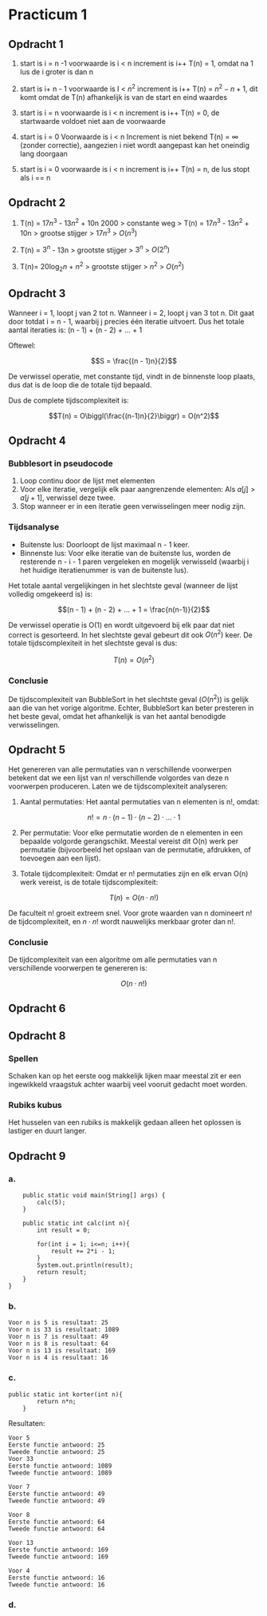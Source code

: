 # Practicum 1

## Opdracht 1

1. start is i = n -1
   voorwaarde is i < n
   increment is i++
   T(n) = 1, omdat na 1 lus de i groter is dan n

2. start is i+ n - 1
   voorwaarde is I < $n^2$
   increment is i++
   T(n) = $n^2 - n + 1$, dit komt omdat de T(n) afhankelijk is van de start en eind waardes

3. start is i = n
   voorwaarde is i < n
   increment is i++
   T(n) = 0, de startwaarde voldoet niet aan de voorwaarde

4. start is i = 0
   Voorwaarde is i < n
   Increment is niet bekend
   T(n) = ∞ (zonder correctie), aangezien i niet wordt aangepast kan het oneindig lang doorgaan

5. start is i = 0
   voorwaarde is i < n
   increment is i++
   T(n) = n, de lus stopt als i == n

## Opdracht 2

1. T(n) = $17n^3$ - $13n^2$ + 10n 2000 > constante weg > T(n) = $17n^3$ - $13n^2$ + 10n > grootse stijger > $17n^3$ >  $O(n^3)$

2. T(n) = $3^n$ - 13n > grootste stijger > $3^n$ > $O(2^n)$

3. T(n)= $20\log_2 n$ + $n^2$ > grootste stijger > $n^2$ > $O(n^2)$

## Opdracht 3

Wanneer i = 1, loopt j van 2 tot n. Wanneer i = 2, loopt j van 3 tot n. Dit gaat door totdat i = n - 1, waarbij j precies één iteratie uitvoert.
Dus het totale aantal iteraties is:
(n - 1) + (n - 2) + ... + 1

Oftewel:

$$S = \frac{(n - 1)n}{2}$$

De verwissel operatie, met constante tijd, vindt in de binnenste loop plaats, dus dat is de loop die de totale tijd bepaald.

Dus de complete tijdscomplexiteit is:

$$T(n) = O\biggl(\frac{(n-1)n}{2}\biggr) = O(n^2)$$

## Opdracht 4

### Bubblesort in pseudocode

1. Loop continu door de lijst met elementen
2. Voor elke iteratie, vergelijk elk paar aangrenzende elementen:
   Als $a[j] > a[j+1]$, verwissel deze twee.
3. Stop wanneer er in een iteratie geen verwisselingen meer nodig zijn.

### Tijdsanalyse
- Buitenste lus: Doorloopt de lijst maximaal n - 1 keer.
- Binnenste lus: Voor elke iteratie van de buitenste lus, worden de resterende n - i - 1 paren vergeleken en mogelijk verwisseld (waarbij i het huidige iteratienummer is van de buitenste lus).

Het totale aantal vergelijkingen in het slechtste geval (wanneer de lijst volledig omgekeerd is) is:

$$(n - 1) + (n - 2) + ... + 1 = \frac{n(n-1)}{2}$$

De verwissel operatie is O(1) en wordt uitgevoerd bij elk paar dat niet correct is gesorteerd. In het slechtste geval gebeurt dit ook $O(n^2)$ keer.
De totale tijdscomplexiteit in het slechtste geval is dus:

$$T(n) = O(n^2)$$

### Conclusie

De tijdscomplexiteit van BubbleSort in het slechtste geval $(O(n^2))$ is gelijk aan die van het vorige algoritme. Echter, BubbleSort kan beter presteren in het beste geval, omdat het afhankelijk is van het aantal benodigde verwisselingen.

## Opdracht 5

Het genereren van alle permutaties van n verschillende voorwerpen betekent dat we een lijst van n! verschillende volgordes van deze n voorwerpen produceren. Laten we de tijdscomplexiteit analyseren:

1. Aantal permutaties:
Het aantal permutaties van n elementen is n!, omdat:

$$n! = n\cdot(n-1)\cdot(n-2)\cdot...\cdot 1$$

2. Per permutatie:
Voor elke permutatie worden de n elementen in een bepaalde volgorde gerangschikt. Meestal vereist dit O(n) werk per permutatie (bijvoorbeeld het opslaan van de permutatie, afdrukken, of toevoegen aan een lijst).

3. Totale tijdcomplexiteit:
Omdat er n! permutaties zijn en elk ervan O(n) werk vereist, is de totale tijdscomplexiteit:

$$T(n) = O(n\cdot n!)$$

De faculteit n! groeit extreem snel. Voor grote waarden van n domineert n! de tijdcomplexiteit, en $n\cdot n!$ wordt nauwelijks merkbaar groter dan n!.

### Conclusie

De tijdcomplexiteit van een algoritme om alle permutaties van n verschillende voorwerpen te genereren is:

$$O(n\cdot n!)$$

## Opdracht 6

## Opdracht 8
### Spellen
Schaken kan op het eerste oog makkelijk lijken maar meestal zit er een ingewikkeld vraagstuk achter waarbij veel vooruit gedacht moet worden.

### Rubiks kubus
Het husselen van een rubiks is makkelijk gedaan alleen het oplossen is lastiger en duurt langer.

## Opdracht 9
### a.

```public class opdr9 {
    public static void main(String[] args) {
        calc(5);
    }

    public static int calc(int n){
        int result = 0;

        for(int i = 1; i<=n; i++){
            result += 2*i - 1;
        }
        System.out.println(result);
        return result;
    }
}

```
### b.

```
Voor n is 5 is resultaat: 25
Voor n is 33 is resultaat: 1089
Voor n is 7 is resultaat: 49
Voor n is 8 is resultaat: 64
Voor n is 13 is resultaat: 169
Voor n is 4 is resultaat: 16
```
### c.

```
public static int korter(int n){
        return n*n;
    }
 ```   

 Resultaten:
 ```
Voor 5
Eerste functie antwoord: 25
Tweede functie antwoord: 25
Voor 33
Eerste functie antwoord: 1089
Tweede functie antwoord: 1089

Voor 7
Eerste functie antwoord: 49
Tweede functie antwoord: 49

Voor 8
Eerste functie antwoord: 64
Tweede functie antwoord: 64

Voor 13
Eerste functie antwoord: 169
Tweede functie antwoord: 169

Voor 4
Eerste functie antwoord: 16
Tweede functie antwoord: 16
 ```

### d.
